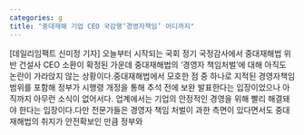 ```yaml
---
categories: g
title: "중대재해 기업 CEO 국감행‘경영자책임’ 어디까지"
---
```

[데일리임팩트 신미정 기자] 오늘부터 시작되는 국회 정기 국정감사에서 중대재해법 위반 건설사 CEO 소환이 확정된 가운데 중대재해법의 ‘경영자 책임처벌’에 대해 아직도 논란이 가라앉지 않는 상황이다.중대재해법에서 모호한 점 중 하나로 지적된 경영자책임 범위를 포함해 정부가 시행령 개정을 통해 추석 전에 보완 발표한다는 입장이었으나 아직까지 아무런 소식이 없어서다. 업계에서는 기업의 안정적인 경영을 위해 빨리 해결돼야 한다는 입장이다.다만 전문가들은 경영자 책임 처벌이 과한 측면이 있다면서도 중대재해법의 취지가 안전확보인 만큼 정부와